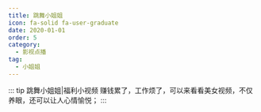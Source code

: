```yaml
---
title: 跳舞小姐姐
icon: fa-solid fa-user-graduate
date: 2020-01-01
order: 5
category:
  - 影视点播
tag:
  - 小姐姐
---
```


<ArtPlayer :src :config="artPlayerConfig" />

::: tip 跳舞小姐姐|福利小视频
赚钱累了，工作烦了，可以来看看美女视频，不仅养眼，还可以让人心情愉悦；
:::

<script setup lang="ts">
  import { artplayerPlaylist } from 'cps/artplayer-plugin-playlist'
  import { vod } from 'db'
  import { poster } from 'cps/artConst'
  import { useStorage } from '@vueuse/core'
  import { onMounted, nextTick, onDeactivated } from "vue";
  const vodId = "ks-dance"
  const state = useStorage(
    vodId,
    {
      PlayList: []
    }
  )
  const src = state.value.PlayList[0] ? state.value.PlayList[0].url : ""
  onMounted(() => {
    nextTick(async () => {
      const { data } = await vod.find({ "name": vodId })
      state.value.PlayList = data.slice(0, 99)
    })
  });
  const artPlayerConfig = {
    poster,
    type:"mp4",
    fullscreen: true,
    fullscreenWeb: true,
    autoplay: true,
    muted: true,
    plugins: [
      artplayerPlaylist({
        autoNext: true,
        playlist: state.value.PlayList
      })
    ],
  }
</script>
